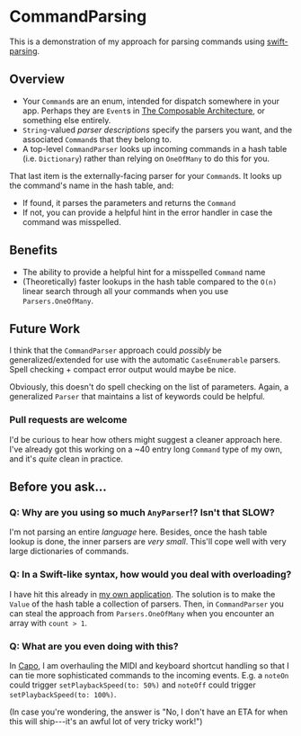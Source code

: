 # CommandParsing

This is a demonstration of my approach for parsing commands using [swift-parsing][swift-parsing].

## Overview

* Your `Command`s are an enum, intended for dispatch somewhere in your app. Perhaps they are `Event`s in [The Composable Architecture][tca], or something else entirely.
* `String`-valued *parser descriptions* specify the parsers you want, and the associated `Command`s that they belong to.
* A top-level `CommandParser` looks up incoming commands in a hash table (i.e. `Dictionary`) rather than relying on `OneOfMany` to do this for you.

That last item is the externally-facing parser for your `Command`s. It looks up the command's name in the hash table, and:
* If found, it parses the parameters and returns the `Command`
* If not, you can provide a helpful hint in the error handler in case the command was misspelled.

## Benefits

* The ability to provide a helpful hint for a misspelled `Command` name
* (Theoretically) faster lookups in the hash table compared to the `O(n)` linear search through all your commands when you use `Parsers.OneOfMany`.

## Future Work

I think that the `CommandParser` approach could *possibly* be generalized/extended for use with the automatic `CaseEnumerable` parsers. Spell checking + compact error output would maybe be nice.

Obviously, this doesn't do spell checking on the list of parameters. Again, a generalized `Parser` that maintains a list of keywords could be helpful.

### Pull requests are welcome

I'd be curious to hear how others might suggest a cleaner approach here. I've already got this working on a ~40 entry long `Command` type of my own, and it's *quite* clean in practice.

## Before you ask…

### Q: Why are you using so much `AnyParser`!? Isn't that SLOW?

I'm not parsing an entire *language* here. Besides, once the hash table lookup is done, the inner parsers are *very small*. This'll cope well with very large dictionaries of commands. 
 
### Q: In a Swift-like syntax, how would you deal with overloading?

I have hit this already in [my own application](https://capoapp.com). The solution is to make the `Value` of the hash table a collection of parsers. Then, in `CommandParser` you can steal the approach from `Parsers.OneOfMany` when you encounter an array with `count > 1`.

### Q: What are you even doing with this?

In [Capo](https://capoapp.com), I am overhauling the MIDI and keyboard shortcut handling so that I can tie more sophisticated commands to the incoming events. E.g. a `noteOn` could trigger `setPlaybackSpeed(to: 50%)` and `noteOff` could trigger `setPlaybackSpeed(to: 100%)`. 

(In case you're wondering, the answer is "No, I don't have an ETA for when this will ship---it's an awful lot of very tricky work!")

[swift-parsing]: https://github.com/pointfreeco/swift-parsing
[tca]: https://github.com/pointfreeco/swift-composable-architecture
